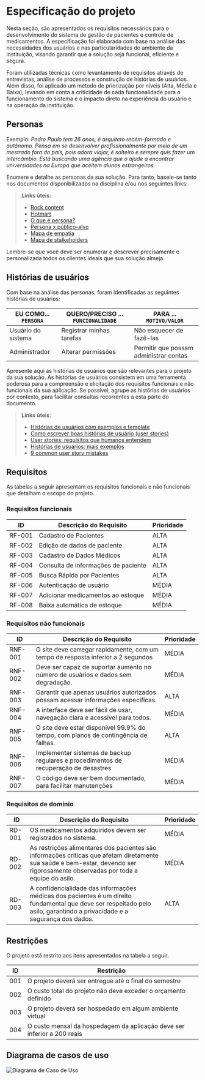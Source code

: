 # Especificação do projeto

Nesta seção, são apresentados os requisitos necessários para o desenvolvimento do sistema de gestão de pacientes e controle de medicamentos. A especificação foi elaborada com base na análise das necessidades dos usuários e nas particularidades do ambiente da instituição, visando garantir que a solução seja funcional, eficiente e segura.

Foram utilizadas técnicas como levantamento de requisitos através de entrevistas, análise de processos e construção de histórias de usuários. Além disso, foi aplicado um método de priorização por níveis (Alta, Média e Baixa), levando em conta a criticidade de cada funcionalidade para o funcionamento do sistema e o impacto direto na experiência do usuário e na operação da instituição.

## Personas

Exemplo: _Pedro Paulo tem 26 anos, é arquiteto recém-formado e autônomo. Pensa em se desenvolver profissionalmente por meio de um mestrado fora do país, pois adora viajar, é solteiro e sempre quis fazer um intercâmbio. Está buscando uma agência que o ajude a encontrar universidades na Europa que aceitem alunos estrangeiros._

Enumere e detalhe as personas da sua solução. Para tanto, baseie-se tanto nos documentos disponibilizados na disciplina e/ou nos seguintes links:

> **Links úteis**:
> - [Rock content](https://rockcontent.com/blog/personas/)
> - [Hotmart](https://blog.hotmart.com/pt-br/como-criar-persona-negocio/)
> - [O que é persona?](https://resultadosdigitais.com.br/blog/persona-o-que-e/)
> - [Persona x público-alvo](https://flammo.com.br/blog/persona-e-publico-alvo-qual-a-diferenca/)
> - [Mapa de empatia](https://resultadosdigitais.com.br/blog/mapa-da-empatia/)
> - [Mapa de stalkeholders](https://www.racecomunicacao.com.br/blog/como-fazer-o-mapeamento-de-stakeholders/)
>
Lembre-se que você deve ser enumerar e descrever precisamente e personalizada todos os clientes ideais que sua solução almeja.

## Histórias de usuários

Com base na análise das personas, foram identificadas as seguintes histórias de usuários:

|EU COMO... `PERSONA`| QUERO/PRECISO ... `FUNCIONALIDADE` |PARA ... `MOTIVO/VALOR`                 |
|--------------------|------------------------------------|----------------------------------------|
|Usuário do sistema  | Registrar minhas tarefas           | Não esquecer de fazê-las               |
|Administrador       | Alterar permissões                 | Permitir que possam administrar contas |

Apresente aqui as histórias de usuários que são relevantes para o projeto da sua solução. As histórias de usuários consistem em uma ferramenta poderosa para a compreensão e elicitação dos requisitos funcionais e não funcionais da sua aplicação. Se possível, agrupe as histórias de usuários por contexto, para facilitar consultas recorrentes a esta parte do documento.

> **Links úteis**:
> - [Histórias de usuários com exemplos e template](https://www.atlassian.com/br/agile/project-management/user-stories)
> - [Como escrever boas histórias de usuário (user stories)](https://medium.com/vertice/como-escrever-boas-users-stories-hist%C3%B3rias-de-usu%C3%A1rios-b29c75043fac)
> - [User stories: requisitos que humanos entendem](https://www.luiztools.com.br/post/user-stories-descricao-de-requisitos-que-humanos-entendem/)
> - [Histórias de usuários: mais exemplos](https://www.reqview.com/doc/user-stories-example.html)
> - [9 common user story mistakes](https://airfocus.com/blog/user-story-mistakes/)

## Requisitos

As tabelas a seguir apresentam os requisitos funcionais e não funcionais que detalham o escopo do projeto.

### Requisitos funcionais

|ID    | Descrição do Requisito  | Prioridade |
|------|-----------------------------------------|----|
|RF-001| Cadastro de Pacientes | ALTA | 
|RF-002| Edição de dados de paciente | ALTA |
|RF-003| Cadastro de Dados Médicos | ALTA | 
|RF-004| Consulta de informações de paciente | ALTA | 
|RF-005| Busca Rápida por Pacientes | ALTA | 
|RF-006| Autenticação de usuário | MÉDIA | 
|RF-007| Adicionar medicamentos ao estoque | MÉDIA | 
|RF-008| Baixa automática de estoque | MÉDIA | 

### Requisitos não funcionais

|ID     | Descrição do Requisito  |Prioridade |
|-------|-------------------------|----|
|RNF-001| O site deve carregar rapidamente, com um tempo de resposta inferior a 2 segundos | MÉDIA | 
|RNF-002| Deve ser capaz de suportar aumento no número de usuários e dados sem degradação. |  MÉDIA | 
|RNF-003| Garantir que apenas usuários autorizados possam acessar informações especificas. | ALTA | 
|RNF-004| A interface deve ser fácil de usar, navegação clara e acessível para todos.  | MÉDIA | 
|RNF-005| O site deve estar disponível 99.9% do tempo, com planos de contingência de falhas.  | ALTA | 
|RNF-006| Implementar sistemas de backup regulares e procedimentos de recuperação de desastres | MÉDIA | 
|RNF-007| O código deve ser bem documentado, para facilitar manutenções  | MÉDIA | 

### Requisitos de domínio

|ID     | Descrição do Requisito  |Prioridade |
|-------|-------------------------|----|
|RD-001| OS medicamentos adquiridos devem ser registrados no sistema.  | MÉDIA | 
|RD-002| As restrições alimentares dos pacientes são informações críticas que afetam diretamente sua saúde e bem-estar, devendo ser rigorosamente observadas por toda a equipe do asilo.  | MÉDIA | 
|RD-003| A confidencialidade das informações médicas dos pacientes é um direito fundamental que deve ser respeitado pelo asilo, garantindo a privacidade e a segurança dos dados.  | ALTA | 

## Restrições


O projeto está restrito aos itens apresentados na tabela a seguir.

|ID| Restrição                                             |
|--|-------------------------------------------------------|
|001| O projeto deverá ser entregue até o final do semestre |
|002| O custo total do projeto não deve exceder o orçamento definido |
|003| O projeto deverá ser hospedado em algum ambiente virtual |
|004| O custo mensal da hospedagem da aplicação deve ser inferior a 200 reais |

## Diagrama de casos de uso

![Diagrama de Caso de Uso](https://github.com/user-attachments/assets/db1bf15c-eb2b-40d0-a40b-e9028b4d4188)
